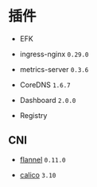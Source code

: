 # 插件

* EFK

* ingress-nginx `0.29.0`

* metrics-server `0.3.6`

* CoreDNS `1.6.7`

* Dashboard `2.0.0`

* Registry

## CNI

* [flannel](https://github.com/coreos/flannel/blob/master/Documentation/kube-flannel.yml) `0.11.0`

* [calico](https://docs.projectcalico.org/v3.10/getting-started/kubernetes/installation/calico) `3.10`
